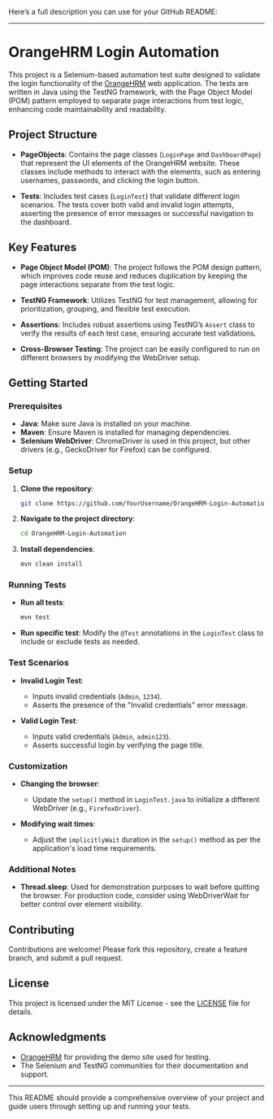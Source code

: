 Here’s a full description you can use for your GitHub README:

---

# OrangeHRM Login Automation

This project is a Selenium-based automation test suite designed to validate the login functionality of the [OrangeHRM](https://opensource-demo.orangehrmlive.com/web/index.php/auth/login) web application. The tests are written in Java using the TestNG framework, with the Page Object Model (POM) pattern employed to separate page interactions from test logic, enhancing code maintainability and readability.

## Project Structure

- **PageObjects**: Contains the page classes (`LoginPage` and `DashboardPage`) that represent the UI elements of the OrangeHRM website. These classes include methods to interact with the elements, such as entering usernames, passwords, and clicking the login button.
  
- **Tests**: Includes test cases (`LoginTest`) that validate different login scenarios. The tests cover both valid and invalid login attempts, asserting the presence of error messages or successful navigation to the dashboard.

## Key Features

- **Page Object Model (POM)**: The project follows the POM design pattern, which improves code reuse and reduces duplication by keeping the page interactions separate from the test logic.
  
- **TestNG Framework**: Utilizes TestNG for test management, allowing for prioritization, grouping, and flexible test execution.
  
- **Assertions**: Includes robust assertions using TestNG’s `Assert` class to verify the results of each test case, ensuring accurate test validations.
  
- **Cross-Browser Testing**: The project can be easily configured to run on different browsers by modifying the WebDriver setup.

## Getting Started

### Prerequisites

- **Java**: Make sure Java is installed on your machine.
- **Maven**: Ensure Maven is installed for managing dependencies.
- **Selenium WebDriver**: ChromeDriver is used in this project, but other drivers (e.g., GeckoDriver for Firefox) can be configured.

### Setup

1. **Clone the repository**:
    ```bash
    git clone https://github.com/YourUsername/OrangeHRM-Login-Automation.git
    ```
   
2. **Navigate to the project directory**:
    ```bash
    cd OrangeHRM-Login-Automation
    ```

3. **Install dependencies**:
    ```bash
    mvn clean install
    ```

### Running Tests

- **Run all tests**:
    ```bash
    mvn test
    ```

- **Run specific test**:
    Modify the `@Test` annotations in the `LoginTest` class to include or exclude tests as needed.

### Test Scenarios

- **Invalid Login Test**:
  - Inputs invalid credentials (`Admin`, `1234`).
  - Asserts the presence of the "Invalid credentials" error message.
  
- **Valid Login Test**:
  - Inputs valid credentials (`Admin`, `admin123`).
  - Asserts successful login by verifying the page title.

### Customization

- **Changing the browser**:
  - Update the `setup()` method in `LoginTest.java` to initialize a different WebDriver (e.g., `FirefoxDriver`).
  
- **Modifying wait times**:
  - Adjust the `implicitlyWait` duration in the `setup()` method as per the application's load time requirements.

### Additional Notes

- **Thread.sleep**: Used for demonstration purposes to wait before quitting the browser. For production code, consider using WebDriverWait for better control over element visibility.

## Contributing

Contributions are welcome! Please fork this repository, create a feature branch, and submit a pull request.

## License

This project is licensed under the MIT License - see the [LICENSE](LICENSE) file for details.

## Acknowledgments

- [OrangeHRM](https://www.orangehrm.com/) for providing the demo site used for testing.
- The Selenium and TestNG communities for their documentation and support.

---

This README should provide a comprehensive overview of your project and guide users through setting up and running your tests.
